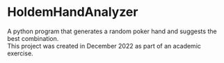 # HoldemHandAnalyzer
A python program that generates a random poker hand and suggests the best combination.
<br>
This project was created in December 2022 as part of an academic exercise.
